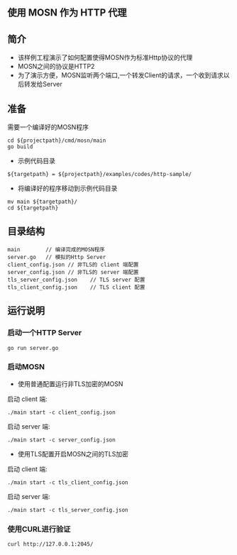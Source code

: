 ## 使用 MOSN 作为 HTTP 代理

## 简介

+ 该样例工程演示了如何配置使得MOSN作为标准Http协议的代理
+ MOSN之间的协议是HTTP2
+ 为了演示方便，MOSN监听两个端口,一个转发Client的请求，一个收到请求以后转发给Server

## 准备

需要一个编译好的MOSN程序
```
cd ${projectpath}/cmd/mosn/main
go build
```

+ 示例代码目录

```
${targetpath} = ${projectpath}/examples/codes/http-sample/
```

+ 将编译好的程序移动到示例代码目录

```
mv main ${targetpath}/
cd ${targetpath}
```


## 目录结构

```
main        // 编译完成的MOSN程序
server.go   // 模拟的Http Server
client_config.json // 非TLS的 client 端配置
server_config.json // 非TLS的 server 端配置
tls_server_config.json    // TLS server 配置
tls_client_config.json    // TLS client 配置
```

## 运行说明

### 启动一个HTTP Server

```
go run server.go
```

### 启动MOSN

+ 使用普通配置运行非TLS加密的MOSN

启动 client 端:
```
./main start -c client_config.json
```

启动 server 端:
```
./main start -c server_config.json
```

+ 使用TLS配置开启MOSN之间的TLS加密

启动 client 端:
```
./main start -c tls_client_config.json
```

启动 server 端:
```
./main start -c tls_server_config.json
```

### 使用CURL进行验证

```
curl http://127.0.0.1:2045/
```
